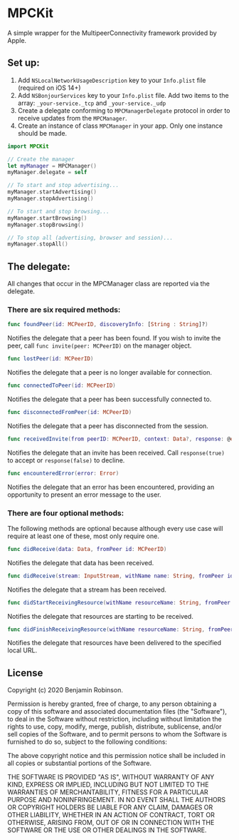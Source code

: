 # MPCKit

A simple wrapper for the MultipeerConnectivity framework provided by Apple.

## Set up:

1. Add `NSLocalNetworkUsageDescription` key to your `Info.plist` file (required on iOS 14+)
2. Add `NSBonjourServices` key to your `Info.plist` file. Add two items to the array: `_your-service._tcp` and `_your-service._udp`
3. Create a delegate conforming to `MPCManagerDelegate` protocol in order to receive updates from the `MPCManager`.
4. Create an instance of class `MPCManager` in your app. Only one instance should be made.

```swift
import MPCKit

// Create the manager
let myManager = MPCManager()
myManager.delegate = self

// To start and stop advertising...
myManager.startAdvertising()
myManager.stopAdvertising()

// To start and stop browsing...
myManager.startBrowsing()
myManager.stopBrowsing()

// To stop all (advertising, browser and session)...
myManager.stopAll()
```
## The delegate:

All changes that occur in the MPCManager class are reported via the delegate. 

### There are six required methods:

```swift
func foundPeer(id: MCPeerID, discoveryInfo: [String : String]?)
```
Notifies the delegate that a peer has been found. If you wish to invite the peer, call `func invite(peer: MCPeerID)` on the manager object.

```swift
func lostPeer(id: MCPeerID)
```
Notifies the delegate that a peer is no longer available for connection.

```swift
func connectedToPeer(id: MCPeerID)
```
Notifies the delegate that a peer has been successfully connected to.

```swift
func disconnectedFromPeer(id: MCPeerID)
```
Notifies the delegate that a peer has disconnected from the session.

```swift
func receivedInvite(from peerID: MCPeerID, context: Data?, response: @escaping (Bool) -> Void)
```
Notifies the delegate that an invite has been received. Call `response(true)` to accept or `response(false)` to decline.

```swift
func encounteredError(error: Error)
```
Notifies the delegate that an error has been encountered, providing an opportunity to present an error message to the user.

### There are four optional methods:

The following methods are optional because although every use case will require at least one of these, most only require one.

```swift
func didReceive(data: Data, fromPeer id: MCPeerID)
```
Notifies the delegate that data has been received.

```swift
func didReceive(stream: InputStream, withName name: String, fromPeer id: MCPeerID)
```
Notifies the delegate that a stream has been received.

```swift
func didStartReceivingResource(withName resourceName: String, fromPeer id: MCPeerID, progress: Progress)
```
Notifies the delegate that resources are starting to be received.

```swift
func didFinishReceivingResource(withName resourceName: String, fromPeer id: MCPeerID, at localURL: URL?, withError error: Error?)
```
Notifies the delegate that resources have been delivered to the specified local URL.

## License

Copyright (c) 2020 Benjamin Robinson.

Permission is hereby granted, free of charge, to any person obtaining a copy of this software and associated documentation files (the "Software"), to deal in the Software without restriction, including without limitation the rights to use, copy, modify, merge, publish, distribute, sublicense, and/or sell copies of the Software, and to permit persons to whom the Software is furnished to do so, subject to the following conditions:

The above copyright notice and this permission notice shall be included in all copies or substantial portions of the Software.

THE SOFTWARE IS PROVIDED "AS IS", WITHOUT WARRANTY OF ANY KIND, EXPRESS OR IMPLIED, INCLUDING BUT NOT LIMITED TO THE WARRANTIES OF MERCHANTABILITY, FITNESS FOR A PARTICULAR PURPOSE AND NONINFRINGEMENT. IN NO EVENT SHALL THE AUTHORS OR COPYRIGHT HOLDERS BE LIABLE FOR ANY CLAIM, DAMAGES OR OTHER LIABILITY, WHETHER IN AN ACTION OF CONTRACT, TORT OR OTHERWISE, ARISING FROM, OUT OF OR IN CONNECTION WITH THE SOFTWARE OR THE USE OR OTHER DEALINGS IN THE SOFTWARE.
